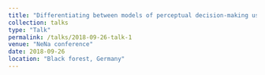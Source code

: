```yaml
---
title: "Differentiating between models of perceptual decision-making using pupil-size inferred confidence"
collection: talks
type: "Talk"
permalink: /talks/2018-09-26-talk-1
venue: "NeNa conference"
date: 2018-09-26
location: "Black forest, Germany"
---
```

<!--
This is a description of your talk, which is a markdown files that can be all markdown-ified like any other post. Yay markdown! -->
